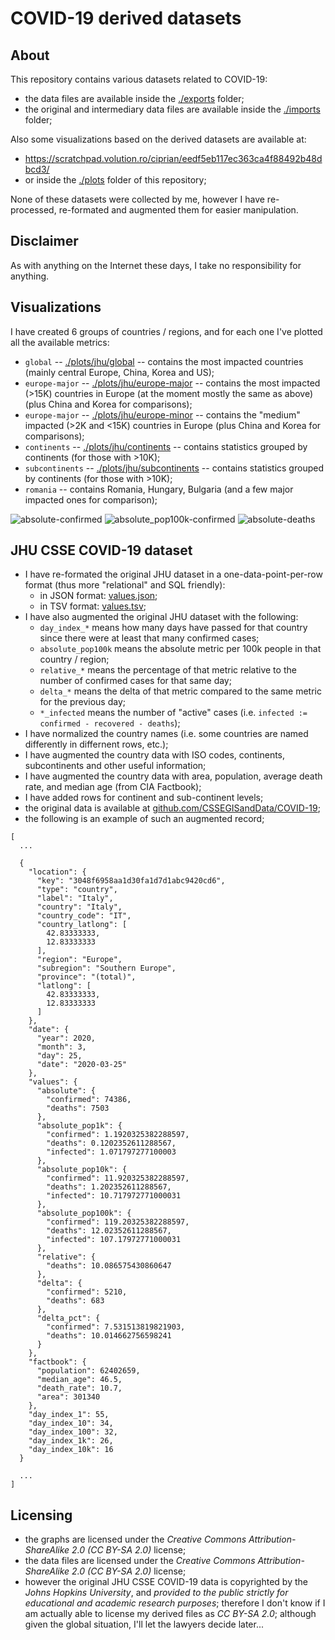 

# COVID-19 derived datasets




## About

This repository contains various datasets related to COVID-19:
* the data files are available inside the [./exports](./exports) folder;
* the original and intermediary data files are available inside the [./imports](./imports) folder;

Also some visualizations based on the derived datasets are available at:
* https://scratchpad.volution.ro/ciprian/eedf5eb117ec363ca4f88492b48dbcd3/
* or inside the [./plots](./plots) folder of this repository;

None of these datasets were collected by me, however I have re-processed, re-formated and augmented them for easier manipulation.




## Disclaimer

As with anything on the Internet these days, I take no responsibility for anything.




## Visualizations

I have created 6 groups of countries / regions, and for each one I've plotted all the available metrics:
* `global` -- [./plots/jhu/global](./plots/jhu/global)
  -- contains the most impacted countries (mainly central Europe, China, Korea and US);
* `europe-major` -- [./plots/jhu/europe-major](./plots/jhu/europe-major)
  -- contains the most impacted (>15K) countries in Europe (at the moment mostly the same as above) (plus China and Korea for comparisons);
* `europe-major` -- [./plots/jhu/europe-minor](./plots/jhu/europe-minor)
  -- contains the "medium" impacted (>2K and <15K) countries in Europe (plus China and Korea for comparisons);
* `continents` -- [./plots/jhu/continents](./plots/jhu/continents)
  -- contains statistics grouped by continents (for those with >10K);
* `subcontinents` -- [./plots/jhu/subcontinents](./plots/jhu/subcontinents)
  -- contains statistics grouped by continents (for those with >10K);
* `romania` -- contains Romania, Hungary, Bulgaria (and a few major impacted ones for comparison);

![absolute-confirmed](./plots/jhu/global/svg/absolute-confirmed.svg)
![absolute_pop100k-confirmed](./plots/jhu/global/svg/absolute_pop100k-confirmed.svg)
![absolute-deaths](./plots/jhu/global/svg/absolute-deaths.svg)




## JHU CSSE COVID-19 dataset

* I have re-formated the original JHU dataset in a one-data-point-per-row format (thus more "relational" and SQL friendly):
  * in JSON format: [values.json](./exports/jhu/v1/values.json);
  * in TSV format: [values.tsv](./exports/jhu/v1/values.tsv);
* I have also augmented the original JHU dataset with the following:
  * `day_index_*` means how many days have passed for that country since there were at least that many confirmed cases;
  * `absolute_pop100k` means the absolute metric per 100k people in that country / region;
  * `relative_*` means the percentage of that metric relative to the number of confirmed cases for that same day;
  * `delta_*` means the delta of that metric compared to the same metric for the previous day;
  * `*_infected` means the number of "active" cases (i.e. `infected := confirmed - recovered - deaths`);
* I have normalized the country names (i.e. some countries are named differently in differnent rows, etc.);
* I have augmented the country data with ISO codes, continents, subcontinents and other useful information;
* I have augmented the country data with area, population, average death rate, and median age (from CIA Factbook);
* I have added rows for continent and sub-continent levels;
* the original data is available at [github.com/CSSEGISandData/COVID-19](https://github.com/CSSEGISandData/COVID-19);
* the following is an example of such an augmented record;

~~~~
[
  ...

  {
    "location": {
      "key": "3048f6958aa1d30fa1d7d1abc9420cd6",
      "type": "country",
      "label": "Italy",
      "country": "Italy",
      "country_code": "IT",
      "country_latlong": [
        42.83333333,
        12.83333333
      ],
      "region": "Europe",
      "subregion": "Southern Europe",
      "province": "(total)",
      "latlong": [
        42.83333333,
        12.83333333
      ]
    },
    "date": {
      "year": 2020,
      "month": 3,
      "day": 25,
      "date": "2020-03-25"
    },
    "values": {
      "absolute": {
        "confirmed": 74386,
        "deaths": 7503
      },
      "absolute_pop1k": {
        "confirmed": 1.1920325382288597,
        "deaths": 0.1202352611288567,
        "infected": 1.071797277100003
      },
      "absolute_pop10k": {
        "confirmed": 11.920325382288597,
        "deaths": 1.202352611288567,
        "infected": 10.717972771000031
      },
      "absolute_pop100k": {
        "confirmed": 119.20325382288597,
        "deaths": 12.02352611288567,
        "infected": 107.17972771000031
      },
      "relative": {
        "deaths": 10.086575430860647
      },
      "delta": {
        "confirmed": 5210,
        "deaths": 683
      },
      "delta_pct": {
        "confirmed": 7.531513819821903,
        "deaths": 10.014662756598241
      }
    },
    "factbook": {
      "population": 62402659,
      "median_age": 46.5,
      "death_rate": 10.7,
      "area": 301340
    },
    "day_index_1": 55,
    "day_index_10": 34,
    "day_index_100": 32,
    "day_index_1k": 26,
    "day_index_10k": 16
  }

  ...
]
~~~~



## Licensing

* the graphs are licensed under the *Creative Commons Attribution-ShareAlike 2.0 (CC BY-SA 2.0)* license;
* the data files are licensed under the *Creative Commons Attribution-ShareAlike 2.0 (CC BY-SA 2.0)* license;
* however the original JHU CSSE COVID-19 data is copyrighted by the *Johns Hopkins University*,
  and *provided to the public strictly for educational and academic research purposes*;
  therefore I don't know if I am actually able to license my derived files as *CC BY-SA 2.0*;
  although given the global situation, I'll let the lawyers decide later...

